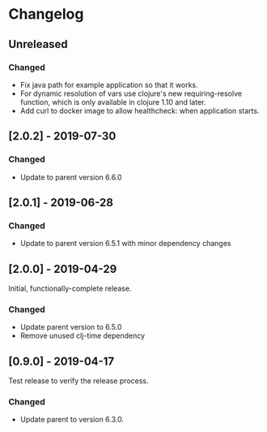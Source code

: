 # Changelog

## Unreleased

### Changed

  - Fix java path for example application so that it works.
  - For dynamic resolution of vars use clojure's new 
    requiring-resolve function, which is only available in
    clojure 1.10 and later.
  - Add curl to docker image to allow healthcheck: when application starts.

## [2.0.2] - 2019-07-30

### Changed

  - Update to parent version 6.6.0

## [2.0.1] - 2019-06-28

### Changed

  - Update to parent version 6.5.1 with minor dependency changes

## [2.0.0] - 2019-04-29

Initial, functionally-complete release.

### Changed 

  - Update parent version to 6.5.0
  - Remove unused clj-time dependency

## [0.9.0] - 2019-04-17

Test release to verify the release process.

### Changed

  - Update parent to version 6.3.0.

 
